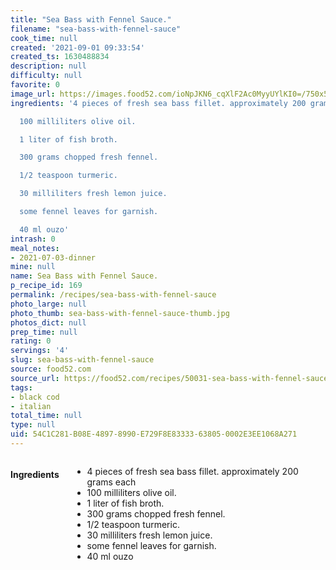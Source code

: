 ```yaml
---
title: "Sea Bass with Fennel Sauce."
filename: "sea-bass-with-fennel-sauce"
cook_time: null
created: '2021-09-01 09:33:54'
created_ts: 1630488834
description: null
difficulty: null
favorite: 0
image_url: https://images.food52.com/ioNpJKN6_cqXlF2Ac0MyyUYlKI0=/750x500/2db4432f-573f-45d3-aea0-3ec0e183b1f5--fish.png
ingredients: '4 pieces of fresh sea bass fillet. approximately 200 grams each

  100 milliliters olive oil.

  1 liter of fish broth.

  300 grams chopped fresh fennel.

  1/2 teaspoon turmeric.

  30 milliliters fresh lemon juice.

  some fennel leaves for garnish.

  40 ml ouzo'
intrash: 0
meal_notes:
- 2021-07-03-dinner
mine: null
name: Sea Bass with Fennel Sauce.
p_recipe_id: 169
permalink: /recipes/sea-bass-with-fennel-sauce
photo_large: null
photo_thumb: sea-bass-with-fennel-sauce-thumb.jpg
photos_dict: null
prep_time: null
rating: 0
servings: '4'
slug: sea-bass-with-fennel-sauce
source: food52.com
source_url: https://food52.com/recipes/50031-sea-bass-with-fennel-sauce
tags:
- black cod
- italian
total_time: null
type: null
uid: 54C1C281-B08E-4897-8990-E729F8E83333-63805-0002E3EE1068A271
---
```

<div class="columns large-7 small-12" id="writeup">	</div><!-- #writeup -->
</div><!-- #row-one -->
<div class="row" id="row-two">	<div class="columns large-4 small-12" id="ingredients"><h4>Ingredients</h4><div class="box box-ingredients content"><ul>
<li>4 pieces of fresh sea bass fillet. approximately 200 grams each</li>
<li>100 milliliters olive oil.</li>
<li>1 liter of fish broth.</li>
<li>300 grams chopped fresh fennel.</li>
<li>1/2 teaspoon turmeric.</li>
<li>30 milliliters fresh lemon juice.</li>
<li>some fennel leaves for garnish.</li>
<li>40 ml ouzo</li>
</ul>
</div>	</div>	<div class="columns large-6 small-12" id="directions">	</div>